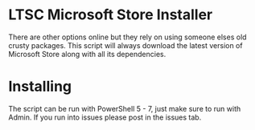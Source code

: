 # LTSC Microsoft Store Installer
There are other options online but they rely on using someone elses old crusty packages. This script will always download the latest version of Microsoft Store along with all its dependencies. 

# Installing
The script can be run with PowerShell 5 - 7, just make sure to run with Admin. If you run into issues please post in the issues tab. 

